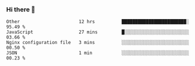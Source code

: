 ### Hi there 👋

<!--
**Hundeklemmen/Hundeklemmen** is a ✨ _special_ ✨ repository because its `README.md` (this file) appears on your GitHub profile.

Here are some ideas to get you started:

- 🔭 I’m currently working on ...
- 🌱 I’m currently learning ...
- 👯 I’m looking to collaborate on ...
- 🤔 I’m looking for help with ...
- 💬 Ask me about ...
- 📫 How to reach me: ...
- 😄 Pronouns: ...
- ⚡ Fun fact: ...
-->
<!--START_SECTION:waka-->
```text
Other                      12 hrs          ████████████████████████░   95.49 % 
JavaScript                 27 mins         █░░░░░░░░░░░░░░░░░░░░░░░░   03.66 % 
Nginx configuration file   3 mins          ░░░░░░░░░░░░░░░░░░░░░░░░░   00.50 % 
JSON                       1 min           ░░░░░░░░░░░░░░░░░░░░░░░░░   00.23 % 
```
<!--END_SECTION:waka-->
